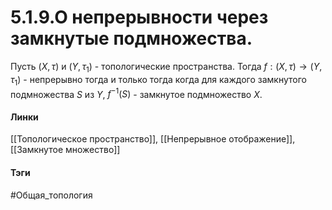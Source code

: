 # 5.1.9.О непрерывности через замкнутые подмножества.
Пусть $(X,\tau)$ и $(Y,\tau_{1})$ - топологические пространства. Тогда $f:(X,\tau)\rightarrow(Y,\tau_{1})$ - непрерывно тогда и только тогда когда для каждого замкнутого подмножества $S$ из $Y$, $f^{-1}(S)$ - замкнутое подмножество $X$.

#### Линки
[[Топологическое пространство]],
[[Непрерывное отображение]],
[[Замкнутое множество]]
#### Тэги 
 #Общая_топология